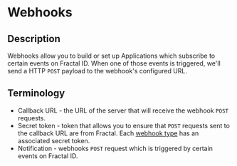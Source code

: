 # Webhooks

## Description

Webhooks allow you to build or set up Applications which subscribe to certain events on Fractal ID. When one of those events is triggered, we'll send a HTTP `POST` payload to the webhook's configured URL.

## Terminology

* Callback URL - the URL of the server that will receive the webhook `POST` requests.
* Secret token - token that allows you to ensure that `POST` requests sent to the callback URL are from Fractal. Each [webhook type](available-types.md) has an associated secret token.
* Notification - webhooks `POST` request which is triggered by certain events on Fractal ID.

